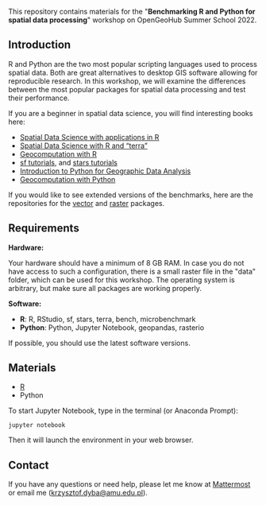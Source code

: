 This repository contains materials for the "**Benchmarking R and Python for spatial data processing**" workshop on OpenGeoHub Summer School 2022.

## Introduction

R and Python are the two most popular scripting languages used to process spatial data.
Both are great alternatives to desktop GIS software allowing for reproducible research.
In this workshop, we will examine the differences between the most popular packages for spatial data processing and test their performance.

If you are a beginner in spatial data science, you will find interesting books here:
 - [Spatial Data Science with applications in R](https://www.r-spatial.org/book)
 - [Spatial Data Science with R and “terra”](https://rspatial.org/terra/)
 - [Geocomputation with R](https://geocompr.robinlovelace.net/)
 - [sf tutorials](https://r-spatial.github.io/sf/articles/), and [stars tutorials](https://r-spatial.github.io/stars/articles/)
 - [Introduction to Python for Geographic Data Analysis](https://pythongis.org/)
 - [Geocomputation with Python](https://geocompr.github.io/py/)

If you would like to see extended versions of the benchmarks, here are the repositories for the [vector](https://github.com/kadyb/vector-benchmark) and [raster](https://github.com/kadyb/raster-benchmark) packages.

## Requirements

**Hardware:**

Your hardware should have a minimum of 8 GB RAM.
In case you do not have access to such a configuration, there is a small raster file in the "data" folder, which can be used for this workshop.
The operating system is arbitrary, but make sure all packages are working properly.

**Software:**

 - **R**: R, RStudio, sf, stars, terra, bench, microbenchmark
 - **Python**: Python, Jupyter Notebook, geopandas, rasterio

If possible, you should use the latest software versions.

## Materials

 - [R](https://kadyb.github.io/OGH2022/R.html)
 - Python

To start Jupyter Notebook, type in the terminal (or Anaconda Prompt):

```
jupyter notebook
```

Then it will launch the environment in your web browser.

## Contact
 
If you have any questions or need help, please let me know at [Mattermost](https://mattermost.opengeohub.org) or email me (krzysztof.dyba@amu.edu.pl).
